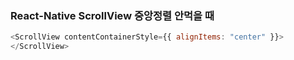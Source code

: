 ### React-Native ScrollView 중앙정렬 안먹을 때

```JavaScript
<ScrollView contentContainerStyle={{ alignItems: "center" }}>
</ScrollView>
```

